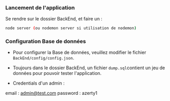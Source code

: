 ### Lancement de l'application

Se rendre sur le dossier BackEnd, et faire un : 

```sh
node server (ou nodemon server si utilisation de nodemon)
```

### Configuration Base de données

- Pour configurer la Base de données, veuillez modifier le fichier `BackEnd/config/config.json`.

- Toujours dans le dossier BackEnd, un fichier `dump.sql`contient un jeu de données pour pouvoir tester l'application.

- Credentials d'un admin : 

email : admin@test.com
password : azerty1